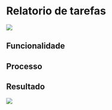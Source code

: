 # Relatorio de tarefas

![](http://developers.connectparts.com.br/imagens/comercialTarefasRelatorioTarefas01.png)

## Funcionalidade

## Processo

## Resultado

![](http://developers.connectparts.com.br/imagens/comercialTarefasRelatorioTarefas02.png)


